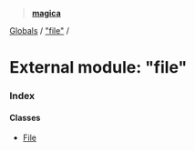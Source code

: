 > **[magica](../README.md)**

[Globals](../README.md) / ["file"](_file_.md) /

# External module: "file"

### Index

#### Classes

* [File](../classes/_file_.file.md)